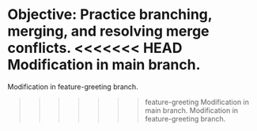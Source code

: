Objective: Practice branching, merging, and resolving merge conflicts.
<<<<<<< HEAD
Modification in main branch.
=======
Modification in feature-greeting branch.

> > > > > > > feature-greeting
> > > > > > > Modification in main branch.
> > > > > > > Modification in feature-greeting branch.
